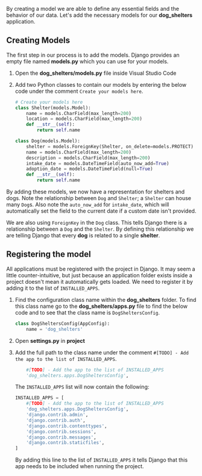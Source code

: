 By creating a model we are able to define any essential fields and the behavior of our data. Let's add the necessary models for our **dog_shelters** application.

## Creating Models

The first step in our process is to add the models. Django provides an empty file named **models.py** which you can use for your models.

1. Open the **dog_shelters/models.py** file inside Visual Studio Code
1. Add two Python classes to contain our models by entering the below code under the comment `Create your models here`.

    ```python
    # Create your models here
    class Shelter(models.Model):
        name = models.CharField(max_length=200)
        location = models.CharField(max_length=200)
        def __str__(self):
            return self.name

    class Dog(models.Model):
        shelter = models.ForeignKey(Shelter, on_delete=models.PROTECT)
        name = models.CharField(max_length=200)
        description = models.CharField(max_length=200)
        intake_date = models.DateTimeField(auto_now_add=True)
        adoption_date = models.DateTimeField(null=True)
        def __str__(self):
            return self.name
    ```

By adding these models, we now have a representation for shelters and dogs. Note the relationship between `Dog` and `Shelter`; a `Shelter` can house many `Dog`s. Also note the `auto_now_add` for `intake_date`, which will automatically set the field to the current date if a custom date isn't provided.

We are also using `ForeignKey` in the `Dog` class. This tells Django there is a relationship between a `Dog` and the `Shelter`. By defining this relationship we are telling Django that every **dog** is related to a single **shelter**.

## Registering the model

All applications must be registered with the project in Django. It may seem a little counter-intuitive, but just because an application folder exists inside a project doesn't mean it automatically gets loaded. We need to register it by adding it to the list of `INSTALLED_APPS`.

1. Find the configuration class name within the **dog_shelters** folder. To find this class name go to the **dog_shelters/apps.py** file to find the below code and to see that the class name is `DogSheltersConfig`.

    ```python
    class DogSheltersConfig(AppConfig):
        name = 'dog_shelters'
    ```

1. Open **settings.py** in **project**
1. Add the full path to the class name under the comment `#[TODO] - Add the app to the list of INSTALLED_APPS`.

    ```python
        #[TODO] - Add the app to the list of INSTALLED_APPS
        'dog_shelters.apps.DogSheltersConfig',
    ```

    The `INSTALLED_APPS` list will now contain the following:

    ```python
    INSTALLED_APPS = [
        #[TODO] - Add the app to the list of INSTALLED_APPS
        'dog_shelters.apps.DogSheltersConfig',
        'django.contrib.admin',
        'django.contrib.auth',
        'django.contrib.contenttypes',
        'django.contrib.sessions',
        'django.contrib.messages',
        'django.contrib.staticfiles',
    ]
    ```

    By adding this line to the list of `INSTALLED_APPS` it tells Django that this app needs to be included when running the project.
